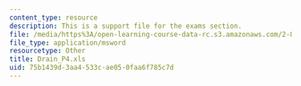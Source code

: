 ```yaml
---
content_type: resource
description: This is a support file for the exams section.
file: /media/https%3A/open-learning-course-data-rc.s3.amazonaws.com/2-830j-control-of-manufacturing-processes-sma-6303-spring-2008/75b1439d3aa4533cae050faa6f785c7d_Drain_P4.xls
file_type: application/msword
resourcetype: Other
title: Drain_P4.xls
uid: 75b1439d-3aa4-533c-ae05-0faa6f785c7d
---
```

